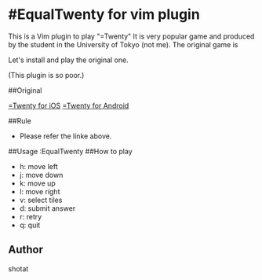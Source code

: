 #EqualTwenty for vim plugin
========================

This is a Vim plugin to play "=Twenty"
It is very popular game and produced by the student in the University of Tokyo (not me).
The original game is 

Let's install and play the original one.
 
(This plugin is so poor.)

##Original

[=Twenty for iOS](https://itunes.apple.com/us/app/twenty-equaltwenty/id1046790161?ls=1&mt=8)
[=Twenty for Android](https://play.google.com/store/apps/details?id=net.nakanishilab.EqualTwenty)

##Rule
 
 * Please refer the linke above.
     
##Usage
  :EqualTwenty
##How to play

 * h: move left
 * j: move down
 * k: move up
 * l: move right
 * v: select tiles 
 * d: submit answer 
 * r: retry
 * q: quit
## Author
  shotat
